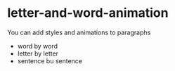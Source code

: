 # letter-and-word-animation

You can add styles and animations to paragraphs 
- word by word
- letter by letter
- sentence bu sentence
